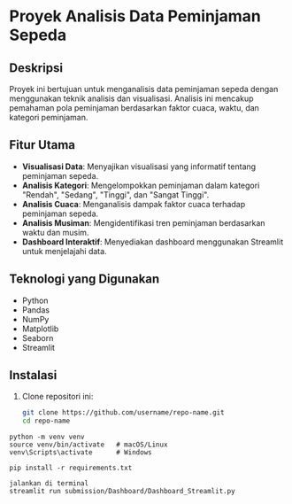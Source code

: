 # Proyek Analisis Data Peminjaman Sepeda

## Deskripsi
Proyek ini bertujuan untuk menganalisis data peminjaman sepeda dengan menggunakan teknik analisis dan visualisasi. Analisis ini mencakup pemahaman pola peminjaman berdasarkan faktor cuaca, waktu, dan kategori peminjaman.

## Fitur Utama
- **Visualisasi Data**: Menyajikan visualisasi yang informatif tentang peminjaman sepeda.
- **Analisis Kategori**: Mengelompokkan peminjaman dalam kategori "Rendah", "Sedang", "Tinggi", dan "Sangat Tinggi".
- **Analisis Cuaca**: Menganalisis dampak faktor cuaca terhadap peminjaman sepeda.
- **Analisis Musiman**: Mengidentifikasi tren peminjaman berdasarkan waktu dan musim.
- **Dashboard Interaktif**: Menyediakan dashboard menggunakan Streamlit untuk menjelajahi data.

## Teknologi yang Digunakan
- Python
- Pandas
- NumPy
- Matplotlib
- Seaborn
- Streamlit

## Instalasi
1. Clone repositori ini:
   ```bash
   git clone https://github.com/username/repo-name.git
   cd repo-name
   ```

```
python -m venv venv
source venv/bin/activate   # macOS/Linux
venv\Scripts\activate      # Windows
```

```
pip install -r requirements.txt
```

```
jalankan di terminal
streamlit run submission/Dashboard/Dashboard_Streamlit.py
```